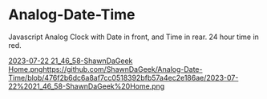 # Analog-Date-Time
Javascript Analog Clock with Date in front, and Time in rear.  24 hour time in red.

[2023-07-22 21_46_58-ShawnDaGeek Home.png](https://github.com/ShawnDaGeek/Analog-Date-Time/blob/476f2b6dc6a8af7cc0518392bfb57a4ec2e186ae/2023-07-22%2021_46_58-ShawnDaGeek%20Home.png)https://github.com/ShawnDaGeek/Analog-Date-Time/blob/476f2b6dc6a8af7cc0518392bfb57a4ec2e186ae/2023-07-22%2021_46_58-ShawnDaGeek%20Home.png
